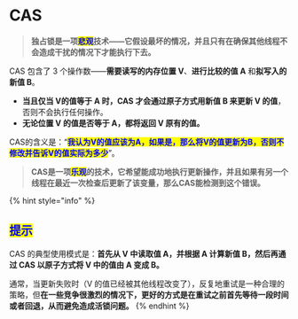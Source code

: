 # CAS

> **独占锁是一项**<mark style="color:blue;">**悲观**</mark>**技术——它假设最坏的情况，并且只有在确保其他线程不会造成干扰的情况下才能执行下去。**

CAS 包含了 3 个操作数——**需要读写的内存位置 V**、**进行比较的值 A** 和**拟写入的新值 B**。

* **当且仅当 V的值等于 A 时，CAS 才会通过原子方式用新值 B 来更新 V 的值**，否则不会执行任何操作。
* **无论位置 V 的值是否等于 A，都将返回 V 原有的值。**

CAS的含义是：“<mark style="color:blue;">**我认为V的值应该为A，如果是，那么将V的值更新为B，否则不修改并告诉V的值实际为多少**</mark>”。

> **CAS是一项**<mark style="color:blue;">**乐观**</mark>**的技术，它希望能成功地执行更新操作，并且如果有另一个线程在最近一次检查后更新了该变量，那么CAS能检测到这个错误。**

{% hint style="info" %}
## <mark style="color:blue;">提示</mark>

CAS 的典型使用模式是：**首先从 V 中读取值 A，并根据 A 计算新值 B，然后再通过 CAS 以原子方式将 V 中的值由 A 变成 B。**

通常，当更新失败时（V 的值已经被其他线程改变了），反复地重试是一种合理的策略，但**在一些竞争很激烈的情况下，更好的方式是在重试之前首先等待一段时间或者回退，从而避免造成活锁问题。**
{% endhint %}
